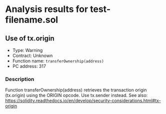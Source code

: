 # Analysis results for test-filename.sol

## Use of tx.origin

- Type: Warning
- Contract: Unknown
- Function name: `transferOwnership(address)`
- PC address: 317

### Description

Function transferOwnership(address) retrieves the transaction origin (tx.origin) using the ORIGIN opcode. Use tx.sender instead.
See also: https://solidity.readthedocs.io/en/develop/security-considerations.html#tx-origin